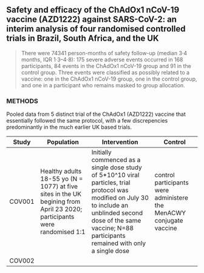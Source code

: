 ## Safety and efficacy of the ChAdOx1 nCoV-19 vaccine (AZD1222) against SARS-CoV-2: an interim analysis of four randomised controlled trials in Brazil, South Africa, and the UK


> There  were  74341  person-months  of  safety  follow-up  (median  3·4  months,  IQR  1·3–4·8):  175 severe adverse events occurred in 168 participants, 84 events in the ChAdOx1 nCoV-19 group and 91 in the control group. Three events were classified as possibly related to a vaccine: one in the ChAdOx1 nCoV-19 group, one in the control group, and one in a participant who remains masked to group allocation.

### METHODS

Pooled data from 5 distinct trial of the ChAdOx1 (AZD1222) vaccine that essentially followed the same protocol, with a few discrepencies predominantly in the much earlier UK based trials. 


|Study|Population|Intervention|Control|
|-----|----------|------------|-------|
|COV001|Healthy adults 18-55 yo (N = 1077) at five sites in the UK begining from April 23 2020; participants were randomised 1:1|Initially commenced as a single dose study of 5\*10^10 viral particles, trial protocol was modified on July 30 to include an unblinded second dose of the same vaccine; N=88 participants remained with only a single dose|control participants were administere the MenACWY conjugate vaccine|
|COV002|
